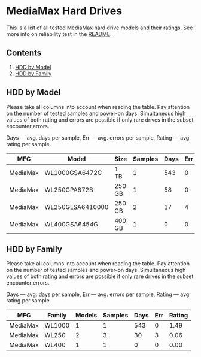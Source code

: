 MediaMax Hard Drives
====================

This is a list of all tested MediaMax hard drive models and their ratings. See more
info on reliability test in the [README](https://github.com/linuxhw/SMART).

Contents
--------

1. [ HDD by Model  ](#hdd-by-model)
2. [ HDD by Family ](#hdd-by-family)

HDD by Model
------------

Please take all columns into account when reading the table. Pay attention on the
number of tested samples and power-on days. Simultaneous high values of both rating
and errors are possible if only rare drives in the subset encounter errors.

Days   — avg. days per sample,
Err    — avg. errors per sample,
Rating — avg. rating per sample.

| MFG       | Model              | Size   | Samples | Days  | Err   | Rating |
|-----------|--------------------|--------|---------|-------|-------|--------|
| MediaMax  | WL1000GSA6472C     | 1 TB   | 1       | 543   | 0     | 1.49   |
| MediaMax  | WL250GPA872B       | 250 GB | 1       | 58    | 0     | 0.16   |
| MediaMax  | WL250GLSA6410000   | 250 GB | 2       | 17    | 4     | 0.02   |
| MediaMax  | WL400GSA6454G      | 400 GB | 1       | 0     | 0     | 0.00   |

HDD by Family
-------------

Please take all columns into account when reading the table. Pay attention on the
number of tested samples and power-on days. Simultaneous high values of both rating
and errors are possible if only rare drives in the subset encounter errors.

Days   — avg. days per sample,
Err    — avg. errors per sample,
Rating — avg. rating per sample.

| MFG       | Family                 | Models | Samples | Days  | Err   | Rating |
|-----------|------------------------|--------|---------|-------|-------|--------|
| MediaMax  | WL1000                 | 1      | 1       | 543   | 0     | 1.49   |
| MediaMax  | WL250                  | 2      | 3       | 30    | 3     | 0.06   |
| MediaMax  | WL400                  | 1      | 1       | 0     | 0     | 0.00   |
